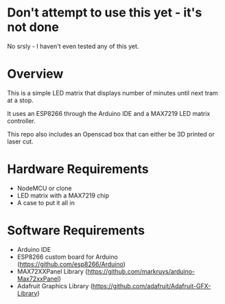 Don't attempt to use this yet - it's not done
==
No srsly - I haven't even tested any of this yet.

Overview
==

This is a simple LED matrix that displays number of minutes until next tram at a stop.

It uses an ESP8266 through the Arduino IDE and a MAX7219 LED matrix controller.

This repo also includes an Openscad box that can either be 3D printed or laser cut.

Hardware Requirements
==
 - NodeMCU or clone
 - LED matrix with a MAX7219 chip
 - A case to put it all in

Software Requirements
==
 - Arduino IDE
 - ESP8266 custom board for Arduino (https://github.com/esp8266/Arduino)
 - MAX72XXPanel Library (https://github.com/markruys/arduino-Max72xxPanel)
 - Adafruit Graphics Library (https://github.com/adafruit/Adafruit-GFX-Library)
